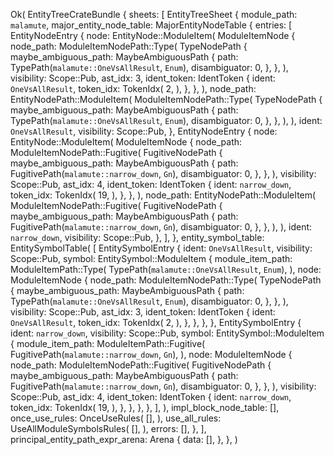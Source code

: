 Ok(
    EntityTreeCrateBundle {
        sheets: [
            EntityTreeSheet {
                module_path: `malamute`,
                major_entity_node_table: MajorEntityNodeTable {
                    entries: [
                        EntityNodeEntry {
                            node: EntityNode::ModuleItem(
                                ModuleItemNode {
                                    node_path: ModuleItemNodePath::Type(
                                        TypeNodePath {
                                            maybe_ambiguous_path: MaybeAmbiguousPath {
                                                path: TypePath(`malamute::OneVsAllResult`, `Enum`),
                                                disambiguator: 0,
                                            },
                                        },
                                    ),
                                    visibility: Scope::Pub,
                                    ast_idx: 3,
                                    ident_token: IdentToken {
                                        ident: `OneVsAllResult`,
                                        token_idx: TokenIdx(
                                            2,
                                        ),
                                    },
                                },
                            ),
                            node_path: EntityNodePath::ModuleItem(
                                ModuleItemNodePath::Type(
                                    TypeNodePath {
                                        maybe_ambiguous_path: MaybeAmbiguousPath {
                                            path: TypePath(`malamute::OneVsAllResult`, `Enum`),
                                            disambiguator: 0,
                                        },
                                    },
                                ),
                            ),
                            ident: `OneVsAllResult`,
                            visibility: Scope::Pub,
                        },
                        EntityNodeEntry {
                            node: EntityNode::ModuleItem(
                                ModuleItemNode {
                                    node_path: ModuleItemNodePath::Fugitive(
                                        FugitiveNodePath {
                                            maybe_ambiguous_path: MaybeAmbiguousPath {
                                                path: FugitivePath(`malamute::narrow_down`, `Gn`),
                                                disambiguator: 0,
                                            },
                                        },
                                    ),
                                    visibility: Scope::Pub,
                                    ast_idx: 4,
                                    ident_token: IdentToken {
                                        ident: `narrow_down`,
                                        token_idx: TokenIdx(
                                            19,
                                        ),
                                    },
                                },
                            ),
                            node_path: EntityNodePath::ModuleItem(
                                ModuleItemNodePath::Fugitive(
                                    FugitiveNodePath {
                                        maybe_ambiguous_path: MaybeAmbiguousPath {
                                            path: FugitivePath(`malamute::narrow_down`, `Gn`),
                                            disambiguator: 0,
                                        },
                                    },
                                ),
                            ),
                            ident: `narrow_down`,
                            visibility: Scope::Pub,
                        },
                    ],
                },
                entity_symbol_table: EntitySymbolTable(
                    [
                        EntitySymbolEntry {
                            ident: `OneVsAllResult`,
                            visibility: Scope::Pub,
                            symbol: EntitySymbol::ModuleItem {
                                module_item_path: ModuleItemPath::Type(
                                    TypePath(`malamute::OneVsAllResult`, `Enum`),
                                ),
                                node: ModuleItemNode {
                                    node_path: ModuleItemNodePath::Type(
                                        TypeNodePath {
                                            maybe_ambiguous_path: MaybeAmbiguousPath {
                                                path: TypePath(`malamute::OneVsAllResult`, `Enum`),
                                                disambiguator: 0,
                                            },
                                        },
                                    ),
                                    visibility: Scope::Pub,
                                    ast_idx: 3,
                                    ident_token: IdentToken {
                                        ident: `OneVsAllResult`,
                                        token_idx: TokenIdx(
                                            2,
                                        ),
                                    },
                                },
                            },
                        },
                        EntitySymbolEntry {
                            ident: `narrow_down`,
                            visibility: Scope::Pub,
                            symbol: EntitySymbol::ModuleItem {
                                module_item_path: ModuleItemPath::Fugitive(
                                    FugitivePath(`malamute::narrow_down`, `Gn`),
                                ),
                                node: ModuleItemNode {
                                    node_path: ModuleItemNodePath::Fugitive(
                                        FugitiveNodePath {
                                            maybe_ambiguous_path: MaybeAmbiguousPath {
                                                path: FugitivePath(`malamute::narrow_down`, `Gn`),
                                                disambiguator: 0,
                                            },
                                        },
                                    ),
                                    visibility: Scope::Pub,
                                    ast_idx: 4,
                                    ident_token: IdentToken {
                                        ident: `narrow_down`,
                                        token_idx: TokenIdx(
                                            19,
                                        ),
                                    },
                                },
                            },
                        },
                    ],
                ),
                impl_block_node_table: [],
                once_use_rules: OnceUseRules(
                    [],
                ),
                use_all_rules: UseAllModuleSymbolsRules(
                    [],
                ),
                errors: [],
            },
        ],
        principal_entity_path_expr_arena: Arena {
            data: [],
        },
    },
)